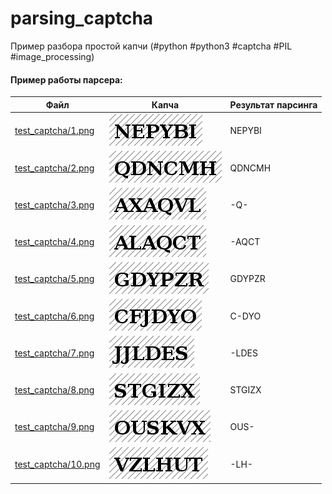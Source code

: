 # parsing_captcha
Пример разбора простой капчи (#python #python3 #captcha #PIL #image_processing)

#### Пример работы парсера:
Файл         | Капча | Результат парсинга
------------ | ------------ | ------------
[test_captcha/1.png](test_captcha/1.png) | ![test_captcha/1.png](test_captcha/1.png) | NEPYBI
[test_captcha/2.png](test_captcha/2.png) | ![test_captcha/2.png](test_captcha/2.png) | QDNCMH
[test_captcha/3.png](test_captcha/3.png) | ![test_captcha/3.png](test_captcha/3.png) | -Q-
[test_captcha/4.png](test_captcha/4.png) | ![test_captcha/4.png](test_captcha/4.png) | -AQCT
[test_captcha/5.png](test_captcha/5.png) | ![test_captcha/5.png](test_captcha/5.png) | GDYPZR
[test_captcha/6.png](test_captcha/6.png) | ![test_captcha/6.png](test_captcha/6.png) | C-DYO
[test_captcha/7.png](test_captcha/7.png) | ![test_captcha/7.png](test_captcha/7.png) | -LDES
[test_captcha/8.png](test_captcha/8.png) | ![test_captcha/8.png](test_captcha/8.png) | STGIZX
[test_captcha/9.png](test_captcha/9.png) | ![test_captcha/9.png](test_captcha/9.png) | OUS-
[test_captcha/10.png](test_captcha/10.png) | ![test_captcha/10.png](test_captcha/10.png) | -LH-

